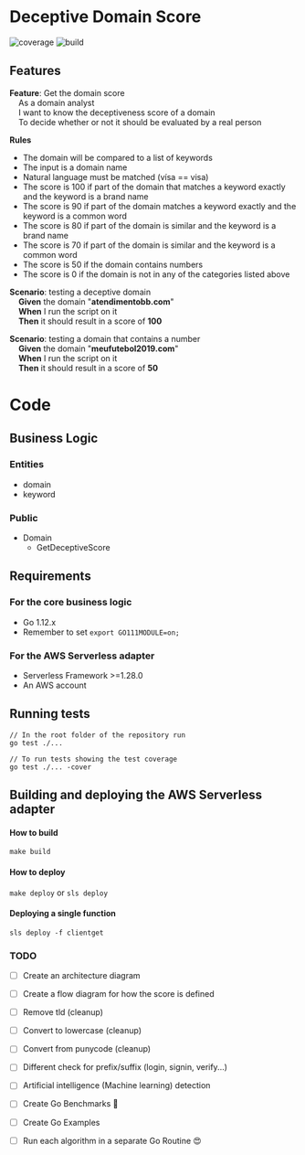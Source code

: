 # Deceptive Domain Score
![coverage](https://img.shields.io/badge/coverage-94%25-brightgreen.svg)
![build](https://img.shields.io/badge/build-passing-brightgreen.svg)

## Features
**Feature**: Get the domain score  
    As a domain analyst  
    I want to know the deceptiveness score of a domain  
    To decide whether or not it should be evaluated by a real person

**Rules**

- The domain will be compared to a list of keywords
- The input is a domain name
- Natural language must be matched (vísa == visa)
- The score is 100 if part of the domain that matches a keyword exactly and the keyword is a brand name
- The score is 90 if part of the domain matches a keyword exactly and the keyword is a common word
- The score is 80 if part of the domain is similar and the keyword is a brand name
- The score is 70 if part of the domain is similar and the keyword is a common word
- The score is 50 if the domain contains numbers
- The score is 0 if the domain is not in any of the categories listed above

**Scenario**: testing a deceptive domain  
    **Given** the domain "**atendimentobb.com**"  
    **When** I run the script on it  
    **Then** it should result in a score of **100** 

**Scenario**: testing a domain that contains a number  
    **Given** the domain "**meufutebol2019.com**"  
    **When** I run the script on it  
    **Then** it should result in a score of **50**  

# Code
## Business Logic
### Entities
- domain
- keyword

### Public
- Domain
    - GetDeceptiveScore

## Requirements
### For the core business logic
- Go 1.12.x
- Remember to set ```export GO111MODULE=on;```

### For the AWS Serverless adapter
- Serverless Framework >=1.28.0
- An AWS account

## Running tests
```
// In the root folder of the repository run
go test ./...

// To run tests showing the test coverage
go test ./... -cover
```

## Building and deploying the AWS Serverless adapter

#### How to build
```make build```
#### How to deploy
```make deploy``` or ```sls deploy```
#### Deploying a single function
```sls deploy -f clientget```      

### TODO

- [ ] Create an architecture diagram
- [ ] Create a flow diagram for how the score is defined
- [ ] Remove tld (cleanup)
- [ ] Convert to lowercase (cleanup)
- [ ] Convert from punycode (cleanup)
- [ ] Different check for prefix/suffix (login, signin, verify...)
- [ ] Artificial intelligence (Machine learning) detection
- [ ] Create Go Benchmarks :revolving_hearts:
- [ ] Create Go Examples
- [ ] Run each algorithm in a separate Go Routine :heart_eyes:

